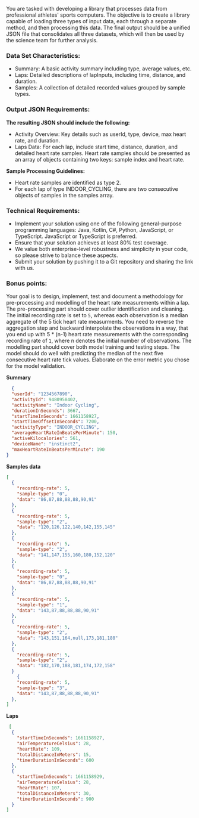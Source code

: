 You are tasked with developing a library that processes data from professional athletes' sports computers. The objective is to create a library capable of loading three types of input data, each through a separate method, and then processing this data. The final output should be a unified JSON file that consolidates all three datasets, which will then be used by the science team for further analysis.

### Data Set Characteristics:

- Summary: A basic activity summary including type, average values, etc.
- Laps: Detailed descriptions of lapInputs, including time, distance, and duration.
- Samples: A collection of detailed recorded values grouped by sample types.

### Output JSON Requirements:

**The resulting JSON should include the following:**

- Activity Overview: Key details such as userId, type, device, max heart rate, and duration.
- Laps Data: For each lap, include start time, distance, duration, and detailed heart rate samples. Heart rate samples should be presented as an array of objects containing two keys: sample index and heart rate.

**Sample Processing Guidelines:**

- Heart rate samples are identified as type 2.
- For each lap of type INDOOR_CYCLING, there are two consecutive objects of samples in the samples array.

###  Technical Requirements:

- Implement your solution using one of the following general-purpose programming languages: Java, Kotlin, C#, Python, JavaScript, or TypeScript. JavaScript or TypeScript is preferred.
- Ensure that your solution achieves at least 80% test coverage.
- We value both enterprise-level robustness and simplicity in your code, so please strive to balance these aspects.
- Submit your solution by pushing it to a Git repository and sharing the link with us.

### Bonus points:

Your goal is to design, implement, test and document a methodology for pre-processing and modelling of the heart rate measurements within a lap. The pre-processing part should cover outlier identification and cleaning. The initial recording rate is set to `5`, whereas each observation is a median aggregate of the 5 tick heart rate measurments. You need to reverse the aggregation step and backward interpolate the observations in a way, that you end up with 5 * (n-1) heart rate measurements with the corresponding recording rate of `1`, where n denotes the initial number of observations. The modelling part should cover both model training and testing steps. The model should do well with predicting the median of the next five consecutive heart rate tick values. Elaborate on the error metric you chose for the model validation.

**Summary**
```json
  {
  "userId": "1234567890",
  "activityId": 9480958402,
  "activityName": "Indoor Cycling",
  "durationInSeconds": 3667,
  "startTimeInSeconds": 1661158927,
  "startTimeOffsetInSeconds": 7200,
  "activityType": "INDOOR_CYCLING",
  "averageHeartRateInBeatsPerMinute": 150,
  "activeKilocalories": 561,
  "deviceName": "instinct2",
  "maxHeartRateInBeatsPerMinute": 190
}
```

**Samples data**
```json
[
  {
    "recording-rate": 5,
    "sample-type": "0",
    "data": "86,87,88,88,88,90,91"
  },
  {
    "recording-rate": 5,
    "sample-type": "2",
    "data": "120,126,122,140,142,155,145"
  },
  {
    "recording-rate": 5,
    "sample-type": "2",
    "data": "141,147,155,160,180,152,120"
  },
  {
    "recording-rate": 5,
    "sample-type": "0",
    "data": "86,87,88,88,88,90,91"
  },
  {
    "recording-rate": 5,
    "sample-type": "1",
    "data": "143,87,88,88,88,90,91"
  },
  {
    "recording-rate": 5,
    "sample-type": "2",
    "data": "143,151,164,null,173,181,180"
  },
  {
    "recording-rate": 5,
    "sample-type": "2",
    "data": "182,170,188,181,174,172,158"
  }
    {
    "recording-rate": 5,
    "sample-type": "3",
    "data": "143,87,88,88,88,90,91"
  },
]


```

**Laps**
```json
 [
  {
    "startTimeInSeconds": 1661158927,
    "airTemperatureCelsius": 28,
    "heartRate": 109,
    "totalDistanceInMeters": 15,
    "timerDurationInSeconds": 600
  },
  {
    "startTimeInSeconds": 1661158929,
    "airTemperatureCelsius": 28,
    "heartRate": 107,
    "totalDistanceInMeters": 30,
    "timerDurationInSeconds": 900
  }
]
```